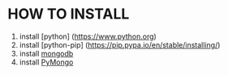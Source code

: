 # HOW TO INSTALL

1. install [python] (https://www.python.org)
2. install [python-pip] (https://pip.pypa.io/en/stable/installing/)
3. install [mongodb](https://mongodb.org)
4. install [PyMongo](https://docs.mongodb.org/getting-started/python/client/)
